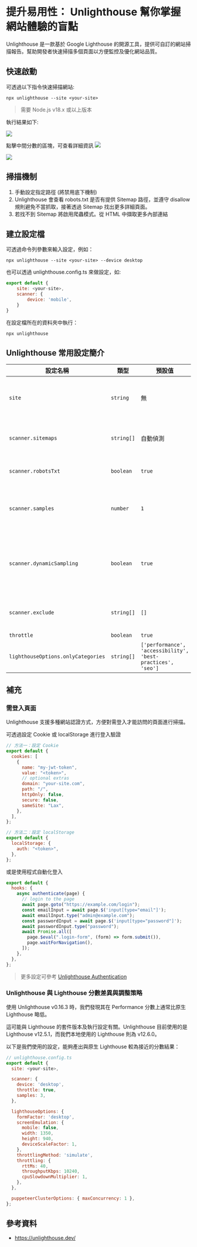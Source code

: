 # 提升易用性： Unlighthouse 幫你掌握網站體驗的盲點

Unlighthouse 是一款基於 Google Lighthouse 的開源工具，提供可自訂的網站掃描報告。幫助開發者快速掃描多個頁面以方便監控及優化網站品質。

## 快速啟動

可透過以下指令快速掃描網站:

```shell
npx unlighthouse --site <your-site>
```

> 需要 Node.js v18.x 或以上版本

執行結果如下:

![](./img/unlighthouse-01.png)

點擊中間分數的區塊，可查看詳細資訊
![](./img/unlighthouse-02.png)

![](./img/unlighthouse-03.png)

## 掃描機制

1. 手動設定指定路徑 (將禁用底下機制)
2. Unlighthouse 會查看 robots.txt 是否有提供 Sitemap 路徑，並遵守 disallow 規則避免不當抓取，接著透過 Sitemap 找出更多詳細頁面。
3. 若找不到 Sitemap 將啟用爬蟲模式。從 HTML 中擷取更多內部連結

## 建立設定檔

可透過命令列參數來輸入設定，例如：

```shell
npx unlighthouse --site <your-site> --device desktop
```

也可以透過 unlighthouse.config.ts 來做設定，如:

```javascript
export default {
    site: <your-site>,
    scanner: {
        device: 'mobile',
    }
}
```

在設定檔所在的資料夾中執行：

```shell
npx unlighthouse
```

## Unlighthouse 常用設定簡介

| 設定名稱                           | 類型       | 預設值                                                      | 說明                                                                                                                         |
| ---------------------------------- | ---------- | ----------------------------------------------------------- | ---------------------------------------------------------------------------------------------------------------------------- |
| `site`                             | `string`   | 無                                                          | 要掃描的網站網址。支援本機或遠端，例如 `http://localhost:3000` 或 `https://example.com`。                                    |
| `scanner.sitemaps`                 | `string[]` | 自動偵測                                                    | 手動指定 sitemap URL，可用來加快掃描速度或補足自動偵測不到的情況。                                                           |
| `scanner.robotsTxt`                | `boolean`  | `true`                                                      | 是否讀取並尊重 `robots.txt` 的規則。設為 `false` 可忽略限制。                                                                |
| `scanner.samples`                  | `number`   | `1`                                                         | 決定每個 URL 要執行幾次 Lighthouse 掃描，最後會平均這些結果。官網指出可多次掃描提高穩定度(如: 3 次)                          |
| `scanner.dynamicSampling`          | `boolean`  | `true`                                                      | 啟用後會根據 URL 結構自動分群（例如 `/blog/[slug]`），僅抽樣每群的部分頁面。適合頁面數量龐大的大型網站，可有效降低掃描時間。 |
| `scanner.exclude`                  | `string[]` | `[]`                                                        | 使用 glob pattern 排除特定 URL，例如 `['**/admin/**', '**/login']`。                                                         |
| `throttle`                         | `boolean`  | `true`                                                      | 是否啟用節流機制                                                                                                             |
| `lighthouseOptions.onlyCategories` | `string[]` | `['performance', 'accessibility', 'best-practices', 'seo']` | 限制只執行指定的 Lighthouse 分類檢查                                                                                         |

## 補充

### 需登入頁面

Unlighthouse 支援多種網站認證方式，方便對需登入才能訪問的頁面進行掃描。

可透過設定 Cookie 或 localStorage 進行登入驗證

```javascript
// 方法一：設定 Cookie
export default {
  cookies: [
    {
      name: "my-jwt-token",
      value: "<token>",
      // optional extras
      domain: "your-site.com",
      path: "/",
      httpOnly: false,
      secure: false,
      sameSite: "Lax",
    },
  ],
};
```

```javascript
// 方法二：設定 localStorage
export default {
  localStorage: {
    auth: "<token>",
  },
};
```

或是使用程式自動化登入

```javascript
export default {
  hooks: {
    async authenticate(page) {
      // login to the page
      await page.goto("https://example.com/login");
      const emailInput = await page.$('input[type="email"]');
      await emailInput.type("admin@example.com");
      const passwordInput = await page.$('input[type="password"]');
      await passwordInput.type("password");
      await Promise.all([
        page.$eval(".login-form", (form) => form.submit()),
        page.waitForNavigation(),
      ]);
    },
  },
};
```

> 更多設定可參考 [Unlighthouse Authentication](https://unlighthouse.dev/guide/guides/authentication)

### Unlighthouse 與 Lighthouse 分數差異與調整策略

使用 Unlighthouse v0.16.3 時，我們發現其在 Performance 分數上通常比原生 Lighthouse 略低。

這可能與 Lighthouse 的套件版本及執行設定有關。Unlighthouse 目前使用的是 Lighthouse v12.5.1，而我們本地使用的 Lighthouse 則為 v12.6.0。

以下是我們使用的設定，能夠產出與原生 Lighthouse 較為接近的分數結果：

```javascript
// unlighthouse.config.ts
export default {
  site: <your-site>,

  scanner: {
    device: 'desktop',
    throttle: true,
    samples: 3,
  },

  lighthouseOptions: {
    formFactor: 'desktop',
    screenEmulation: {
      mobile: false,
      width: 1350,
      height: 940,
      deviceScaleFactor: 1,
    },
    throttlingMethod: 'simulate',
    throttling: {
      rttMs: 40,
      throughputKbps: 10240,
      cpuSlowdownMultiplier: 1,
    },
  },

  puppeteerClusterOptions: { maxConcurrency: 1 },
};
```

## 參考資料

- https://unlighthouse.dev/
